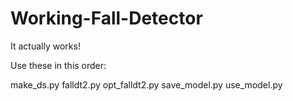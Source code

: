 # Working-Fall-Detector
It actually works!

Use these in this order:


make_ds.py 
falldt2.py 
opt_falldt2.py 
save_model.py 
use_model.py 
